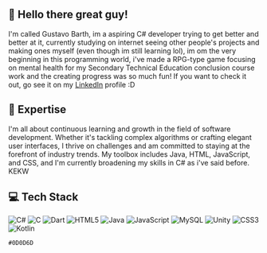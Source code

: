 ## 👋 Hello there great guy!
I'm called Gustavo Barth, im a aspiring C# developer trying to get better and better at it, currently studying on internet seeing other people's projects and making ones myself (even though im still learning lol), im om the very beginning in this programming world, i've made a RPG-type game focusing on mental health for my Secondary Technical Education conclusion course work and the creating progress was so much fun! If you want to check it out, go see it on my [LinkedIn](https://www.linkedin.com/in/gustavo-barth-73bb68238/) profile :D

## 🚀 Expertise
I'm all about continuous learning and growth in the field of software development. Whether it's tackling complex algorithms or crafting elegant user interfaces, I thrive on challenges and am committed to staying at the forefront of industry trends. My toolbox includes Java, HTML, JavaScript, and CSS, and I'm currently broadening my skills in C# as i've said before. KEKW

## 💻 Tech Stack
![C#](https://img.shields.io/badge/c%23-%23239120.svg?style=for-the-badge&logo=csharp&logoColor=white) ![C](https://img.shields.io/badge/c-%2300599C.svg?style=for-the-badge&logo=c&logoColor=white) ![Dart](https://img.shields.io/badge/dart-%230175C2.svg?style=for-the-badge&logo=dart&logoColor=white) ![HTML5](https://img.shields.io/badge/html5-%23E34F26.svg?style=for-the-badge&logo=html5&logoColor=white) ![Java](https://img.shields.io/badge/java-%23ED8B00.svg?style=for-the-badge&logo=openjdk&logoColor=white) ![JavaScript](https://img.shields.io/badge/javascript-%23323330.svg?style=for-the-badge&logo=javascript&logoColor=%23F7DF1E) ![MySQL](https://img.shields.io/badge/mysql-%2300f.svg?style=for-the-badge&logo=mysql&logoColor=white) ![Unity](https://img.shields.io/badge/unity-%23000000.svg?style=for-the-badge&logo=unity&logoColor=white) ![CSS3](https://img.shields.io/badge/css3-%231572B6.svg?style=for-the-badge&logo=css3&logoColor=white) ![Kotlin](https://img.shields.io/badge/kotlin-%237F52FF.svg?style=for-the-badge&logo=kotlin&logoColor=white)

`#0D0D6D`
<!--
**gbarth77/gbarth77** is a ✨ _special_ ✨ repository because its `README.md` (this file) appears on your GitHub profile.

Here are some ideas to get you started:

- 🔭 I’m currently working on ...
- 🌱 I’m currently learning ...
- 👯 I’m looking to collaborate on ...
- 🤔 I’m looking for help with ...
- 💬 Ask me about ...
- 📫 How to reach me: ...
- 😄 Pronouns: ...
- ⚡ Fun fact: ...
-->
